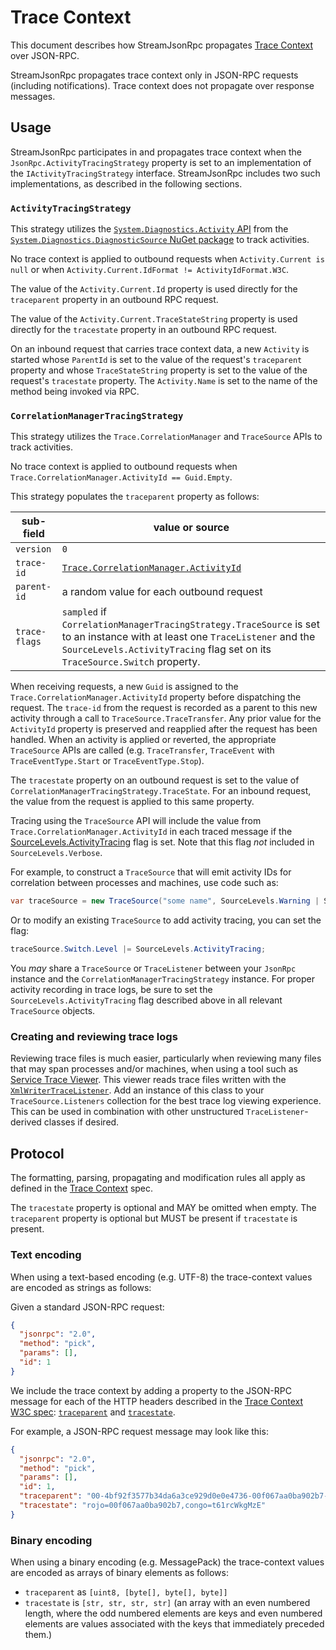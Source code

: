 # Trace Context

This document describes how StreamJsonRpc propagates [Trace Context][trace-context] over JSON-RPC.

StreamJsonRpc propagates trace context only in JSON-RPC requests (including notifications).
Trace context does not propagate over response messages.

## Usage

StreamJsonRpc participates in and propagates trace context when the `JsonRpc.ActivityTracingStrategy` property is set to an implementation of the `IActivityTracingStrategy` interface.
StreamJsonRpc includes two such implementations, as described in the following sections.

### `ActivityTracingStrategy`

This strategy utilizes the [`System.Diagnostics.Activity` API](https://docs.microsoft.com/en-us/dotnet/api/system.diagnostics.activity?view=netcore-3.1) from the [`System.Diagnostics.DiagnosticSource` NuGet package](https://www.nuget.org/packages/System.Diagnostics.DiagnosticSource) to track activities.

No trace context is applied to outbound requests when `Activity.Current is null`
or when `Activity.Current.IdFormat != ActivityIdFormat.W3C`.

The value of the `Activity.Current.Id` property is used directly for the `traceparent` property in an outbound RPC request.

The value of the `Activity.Current.TraceStateString` property is used directly for the `tracestate` property in an outbound RPC request.

On an inbound request that carries trace context data, a new `Activity` is started whose `ParentId` is set to the value of the request's `traceparent` property and whose `TraceStateString` property is set to the value of the request's `tracestate` property.
The `Activity.Name` is set to the name of the method being invoked via RPC.

### `CorrelationManagerTracingStrategy`

This strategy utilizes the `Trace.CorrelationManager` and `TraceSource` APIs to track activities.

No trace context is applied to outbound requests when `Trace.CorrelationManager.ActivityId == Guid.Empty`.

This strategy populates the `traceparent` property as follows:

sub-field     | value or source
--------------|-----------------------------------------------------------------------
`version`     | `0`
`trace-id`    | [`Trace.CorrelationManager.ActivityId`][CorrelationManagerActivityId]
`parent-id`   | a random value for each outbound request
`trace-flags` | `sampled` if `CorrelationManagerTracingStrategy.TraceSource` is set to an instance with at least one `TraceListener` and the `SourceLevels.ActivityTracing` flag set on its `TraceSource.Switch` property.

When receiving requests, a new `Guid` is assigned to the `Trace.CorrelationManager.ActivityId` property before dispatching the request.
The `trace-id` from the request is recorded as a parent to this new activity through a call to `TraceSource.TraceTransfer`.
Any prior value for the `ActivityId` property is preserved and reapplied after the request has been handled.
When an activity is applied or reverted, the appropriate `TraceSource` APIs are called (e.g. `TraceTransfer`, `TraceEvent` with `TraceEventType.Start` or `TraceEventType.Stop`).

The `tracestate` property on an outbound request is set to the value of `CorrelationManagerTracingStrategy.TraceState`.
For an inbound request, the value from the request is applied to this same property.

Tracing using the `TraceSource` API will include the value from `Trace.CorrelationManager.ActivityId` in each traced message if the [SourceLevels.ActivityTracing][SourceLevelsActivityTracingFlag] flag is set.
Note that this flag *not* included in `SourceLevels.Verbose`.

For example, to construct a `TraceSource` that will emit activity IDs for correlation between processes and machines, use code such as:

```cs
var traceSource = new TraceSource("some name", SourceLevels.Warning | SourceLevels.ActivityTracing);
```

Or to modify an existing `TraceSource` to add activity tracing, you can set the flag:

```cs
traceSource.Switch.Level |= SourceLevels.ActivityTracing;
```

You *may* share a `TraceSource` or `TraceListener` between your `JsonRpc` instance and the `CorrelationManagerTracingStrategy` instance.
For proper activity recording in trace logs, be sure to set the `SourceLevels.ActivityTracing` flag described above in all relevant `TraceSource` objects.

### Creating and reviewing trace logs

Reviewing trace files is much easier, particularly when reviewing many files that may span processes and/or machines, when using a tool such as [Service Trace Viewer][ServiceTraceViewer].
This viewer reads trace files written with the [`XmlWriterTraceListener`](XmlWriterTraceListener).
Add an instance of this class to your `TraceSource.Listeners` collection for the best trace log viewing experience.
This can be used in combination with other unstructured `TraceListener`-derived classes if desired.

## Protocol

The formatting, parsing, propagating and modification rules all apply as defined in the [Trace Context][trace-context] spec.

The `tracestate` property is optional and MAY be omitted when empty.
The `traceparent` property is optional but MUST be present if `tracestate` is present.

### Text encoding

When using a text-based encoding (e.g. UTF-8) the trace-context values are encoded as strings as follows:

Given a standard JSON-RPC request:

```json
{
  "jsonrpc": "2.0",
  "method": "pick",
  "params": [],
  "id": 1
}
```

We include the trace context by adding a property to the JSON-RPC message for each of the HTTP headers described in the [Trace Context W3C spec][trace-context]: [`traceparent`][traceparent] and [`tracestate`][tracestate].

For example, a JSON-RPC request message may look like this:

```json
{
  "jsonrpc": "2.0",
  "method": "pick",
  "params": [],
  "id": 1,
  "traceparent": "00-4bf92f3577b34da6a3ce929d0e0e4736-00f067aa0ba902b7-01",
  "tracestate": "rojo=00f067aa0ba902b7,congo=t61rcWkgMzE"
}
```

### Binary encoding

When using a binary encoding (e.g. MessagePack) the trace-context values are encoded as arrays of binary elements as follows:

- `traceparent` as `[uint8, [byte[], byte[], byte]]`
- `tracestate` is `[str, str, str, str]` (an array with an even numbered length, where the odd numbered elements are keys and even numbered elements are values associated with the keys that immediately preceded them.)

[trace-context]: https://www.w3.org/TR/trace-context/
[traceparent]: https://www.w3.org/TR/trace-context/#traceparent-header-field-values
[tracestate]: https://www.w3.org/TR/trace-context/#tracestate-header-field-values
[CorrelationManagerActivityId]: https://docs.microsoft.com/en-us/dotnet/api/system.diagnostics.correlationmanager.activityid?view=netcore-3.1
[SourceLevelsActivityTracingFlag]: https://docs.microsoft.com/en-us/dotnet/api/system.diagnostics.sourcelevels?view=netcore-3.1#System_Diagnostics_SourceLevels_ActivityTracing
[XmlWriterTraceListener]: https://docs.microsoft.com/en-us/dotnet/api/system.diagnostics.xmlwritertracelistener?view=netcore-3.1
[ServiceTraceViewer]: https://docs.microsoft.com/en-us/dotnet/framework/wcf/service-trace-viewer-tool-svctraceviewer-exe#using-the-service-trace-viewer-tool
